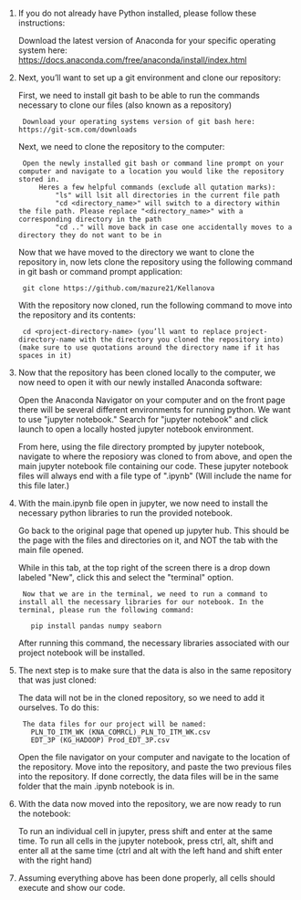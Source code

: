 1. If you do not already have Python installed, please follow these instructions: 

    Download the latest version of Anaconda for your specific operating system here: https://docs.anaconda.com/free/anaconda/install/index.html 

  
2. Next, you’ll want to set up a git environment and clone our repository:

    First, we need to install git bash to be able to run the commands necessary to clone our files (also known as a repository)
  
        Download your operating systems version of git bash here: https://git-scm.com/downloads

    Next, we need to clone the repository to the computer:
    
        Open the newly installed git bash or command line prompt on your computer and navigate to a location you would like the repository stored in.
            Heres a few helpful commands (exclude all qutation marks):
                "ls" will lsit all directories in the current file path
                "cd <directory_name>" will switch to a directory within the file path. Please replace "<directory_name>" with a corresponding directory in the path
                "cd .." will move back in case one accidentally moves to a directory they do not want to be in

    Now that we have moved to the directory we want to clone the repository in, now lets clone the repository using the following command in git bash or command prompt application:
    
        git clone https://github.com/mazure21/Kellanova
    
    With the repository now cloned, run the following command to move into the repository and its contents:
    
        cd <project-directory-name> (you’ll want to replace project-directory-name with the directory you cloned the repository into) (make sure to use quotations around the directory name if it has spaces in it)


4. Now that the repository has been cloned locally to the computer, we now need to open it with our newly installed Anaconda software:

    Open the Anaconda Navigator on your computer and on the front page there will be several different environments for running python. 
    We want to use "jupyter notebook." Search for "jupyter notebook" and click launch to open a locally hosted jupyter notebook environment.

    From here, using the file directory prompted by jupyter notebook, navigate to where the reposiory was cloned to from above, and open the main jupyter notebook file containing our code. 
    These jupyter notebook files will always end with a file type of ".ipynb" (Will include the name for this file later.)


5. With the main.ipynb file open in jupyter, we now need to install the necessary python libraries to run the provided notebook.

    Go back to the original page that opened up jupyter hub. This should be the page with the files and directories on it, and NOT the tab with the main file opened. 

    While in this tab, at the top right of the screen there is a drop down labeled "New", click this and select the "terminal" option.

        Now that we are in the terminal, we need to run a command to install all the necessary libraries for our notebook. In the terminal, please run the following command:

          pip install pandas numpy seaborn 

    After running this command, the necessary libraries associated with our project notebook will be installed.


6. The next step is to make sure that the data is also in the same repository that was just cloned:

    The data will not be in the cloned repository, so we need to add it ourselves. To do this:

        The data files for our project will be named:
          PLN_TO_ITM_WK (KNA_COMRCL)_PLN_TO_ITM_WK.csv
          EDT_3P (KG_HADOOP) Prod_EDT_3P.csv

    Open the file navigator on your computer and navigate to the location of the repository. Move into the repository, and paste the two previous files into the repository.
    If done correctly, the data files will be in the same folder that the main .ipynb notebook is in.


7. With the data now moved into the repository, we are now ready to run the notebook:

     To run an individual cell in jupyter, press shift and enter at the same time.
     To run all cells in the jupyter notebook, press ctrl, alt, shift and enter all at the same time (ctrl and alt with the left hand and shift enter with the right hand)


8. Assuming everything above has been done properly, all cells should execute and show our code.



